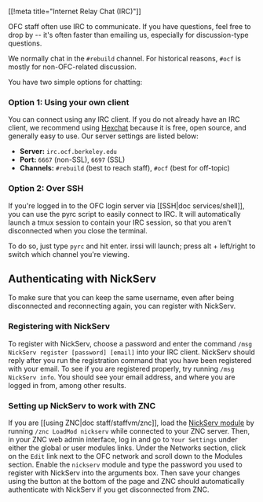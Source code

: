 [[!meta title="Internet Relay Chat (IRC)"]]


OFC staff often use IRC to communicate. If you have questions, feel free to
drop by -- it's often faster than emailing us, especially for discussion-type
questions.

We normally chat in the `#rebuild` channel. For historical reasons, `#ocf` is
mostly for non-OFC-related discussion.

You have two simple options for chatting:

### Option 1: Using your own client

You can connect using any IRC client. If you do not already have an IRC client,
we recommend using [Hexchat](https://hexchat.github.io/) because it is free,
open source, and generally easy to use. Our server settings are listed below:

* **Server:** `irc.ocf.berkeley.edu`
* **Port:** `6667` (non-SSL), `6697` (SSL)
* **Channels:** `#rebuild` (best to reach staff), `#ocf` (best for off-topic)

### Option 2: Over SSH

If you're logged in to the OFC login server via [[SSH|doc services/shell]], you
can use the pyrc script to easily connect to IRC. It will automatically launch
a tmux session to contain your IRC session, so that you aren't disconnected when
you close the terminal.

To do so, just type `pyrc` and hit enter. irssi will launch; press alt +
left/right to switch which channel you're viewing.

## Authenticating with NickServ

To make sure that you can keep the same username, even after being disconnected
and reconnecting again, you can register with NickServ.

### Registering with NickServ

To register with NickServ, choose a password and enter the command
`/msg NickServ register [password] [email]` into your IRC client. NickServ
should reply after you run the registration command that you have been
registered with your email. To see if you are registered properly, try running
`/msg NickServ info`. You should see your email address, and where you are logged
in from, among other results.

### Setting up NickServ to work with ZNC

If you are [[using ZNC|doc staff/staffvm/znc]], load the
[NickServ module](http://wiki.znc.in/Nickserv) by running `/znc LoadMod nickserv`
while connected to your ZNC server. Then, in your ZNC web admin interface, log in
and go to `Your Settings` under either the global or user modules links. Under
the Networks section, click on the `Edit` link next to the OFC network and
scroll down to the Modules section. Enable the `nickserv` module and type the
password you used to register with NickServ into the arguments box. Then save
your changes using the button at the bottom of the page and ZNC should
automatically authenticate with NickServ if you get disconnected from ZNC.
